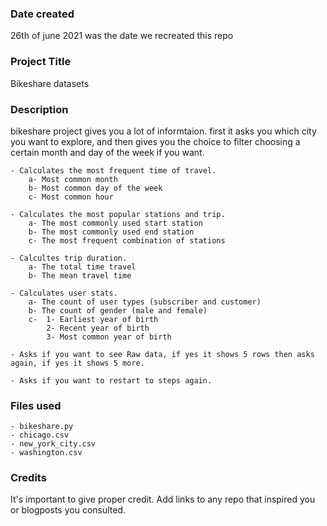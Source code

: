 
### Date created
26th of june 2021 was the date we recreated this repo

### Project Title
Bikeshare datasets

### Description
bikeshare project gives you a lot of informtaion.
first it asks you which city you want to explore, and then gives you the choice to filter choosing a certain month and day of the week if you want.

    - Calculates the most frequent time of travel.
        a- Most common month
        b- Most common day of the week
        c- Most common hour

    - Calculates the most popular stations and trip.
        a- The most commonly used start station
        b- The most commonly used end station
        c- The most frequent combination of stations 

    - Calcultes trip duration.
        a- The total time travel
        b- The mean travel time

    - Calculates user stats.
        a- The count of user types (subscriber and customer)
        b- The count of gender (male and female)
        c-  1- Earliest year of birth
            2- Recent year of birth
            3- Most common year of birth

    - Asks if you want to see Raw data, if yes it shows 5 rows then asks again, if yes it shows 5 more.

    - Asks if you want to restart to steps again.


### Files used
    - bikeshare.py
    - chicago.csv
    - new_york_city.csv
    - washington.csv

### Credits
It's important to give proper credit. Add links to any repo that inspired you or blogposts you consulted.

